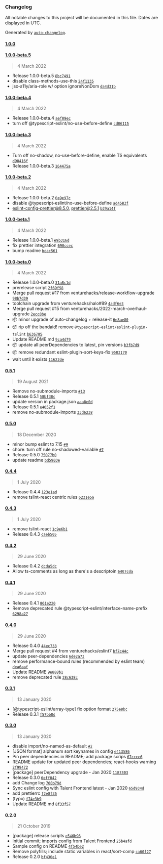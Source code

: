 ### Changelog

All notable changes to this project will be documented in this file. Dates are displayed in UTC.

Generated by [`auto-changelog`](https://github.com/CookPete/auto-changelog).

#### [1.0.0](https://github.com/venturehacks/eslint-config-angellist/compare/1.0.0-beta.5...1.0.0)

#### [1.0.0-beta.5](https://github.com/venturehacks/eslint-config-angellist/compare/1.0.0-beta.4...1.0.0-beta.5)

> 4 March 2022

- Release 1.0.0-beta.5 [`8bc7491`](https://github.com/venturehacks/eslint-config-angellist/commit/8bc7491665137ef3cc67b6f941e797172eaefee4)
- disable class-methods-use-this [`24f1135`](https://github.com/venturehacks/eslint-config-angellist/commit/24f1135f7444f9558b14c7fe8892739b8e4d1f0c)
- jsx-a11y/aria-role w/ option ignoreNonDom [`da4d31b`](https://github.com/venturehacks/eslint-config-angellist/commit/da4d31b2f95b760efec2a487c0c3c786b0eec6ca)

#### [1.0.0-beta.4](https://github.com/venturehacks/eslint-config-angellist/compare/1.0.0-beta.3...1.0.0-beta.4)

> 4 March 2022

- Release 1.0.0-beta.4 [`aef09ec`](https://github.com/venturehacks/eslint-config-angellist/commit/aef09ec6411da988ada6e39cabf4f543cd397f25)
- turn off @typescript-eslint/no-use-before-define [`cd06115`](https://github.com/venturehacks/eslint-config-angellist/commit/cd0611522751d87d916ed8ff0010787a61192953)

#### [1.0.0-beta.3](https://github.com/venturehacks/eslint-config-angellist/compare/1.0.0-beta.2...1.0.0-beta.3)

> 4 March 2022

- Turn off no-shadow, no-use-before-define, enable TS equivalents [`d98416f`](https://github.com/venturehacks/eslint-config-angellist/commit/d98416f95695035bfd2e10bdbb3a533e92f85c23)
- Release 1.0.0-beta.3 [`164475a`](https://github.com/venturehacks/eslint-config-angellist/commit/164475a68c820ba79eb290c4267ed8573fe71051)

#### [1.0.0-beta.2](https://github.com/venturehacks/eslint-config-angellist/compare/1.0.0-beta.1...1.0.0-beta.2)

> 4 March 2022

- Release 1.0.0-beta.2 [`0a9e97c`](https://github.com/venturehacks/eslint-config-angellist/commit/0a9e97c53bf29e3f4e1cea47e1b3080c57e385a6)
- disable @typescript-eslint/no-use-before-define [`ad4583f`](https://github.com/venturehacks/eslint-config-angellist/commit/ad4583fe009fa5e83120d0fb3652ad95effb2a78)
- eslint-config-prettier@8.5.0, prettier@2.5.1 [`b29a14f`](https://github.com/venturehacks/eslint-config-angellist/commit/b29a14fc59e4225277fa3f152d493ea8a662ff6e)

#### [1.0.0-beta.1](https://github.com/venturehacks/eslint-config-angellist/compare/1.0.0-beta.0...1.0.0-beta.1)

> 4 March 2022

- Release 1.0.0-beta.1 [`e9b316d`](https://github.com/venturehacks/eslint-config-angellist/commit/e9b316ddabee15b2aee60aa04b88789b2e0cc487)
- fix prettier integration [`690ccec`](https://github.com/venturehacks/eslint-config-angellist/commit/690ccec7b9da07e93f865846023ff1218875ee2c)
- bump readme [`bcac561`](https://github.com/venturehacks/eslint-config-angellist/commit/bcac5614a84291e50c37b34e0466c704c9fde084)

#### [1.0.0-beta.0](https://github.com/venturehacks/eslint-config-angellist/compare/0.5.1...1.0.0-beta.0)

> 4 March 2022

- Release 1.0.0-beta.0 [`31a8c1d`](https://github.com/venturehacks/eslint-config-angellist/commit/31a8c1d6fc2796909c6fa44357a5c53b5653c7b4)
- prerelease script [`2f69f98`](https://github.com/venturehacks/eslint-config-angellist/commit/2f69f989d1d2bf7f62ccec0899a0baa67eb30c06)
- Merge pull request #17 from venturehacks/release-workflow-upgrade [`98b7d39`](https://github.com/venturehacks/eslint-config-angellist/commit/98b7d393ae1bdd31cf2a2d2b2b5772f27cacefdb)
- toolchain upgrade from venturehacks/halo#89 [`4adf6e3`](https://github.com/venturehacks/eslint-config-angellist/commit/4adf6e362434403f28f520f2094b342a42b3b600)
- Merge pull request #15 from venturehacks/2022-march-overhaul-upgrade [`2ecc0be`](https://github.com/venturehacks/eslint-config-angellist/commit/2ecc0be89b303a12c55f4605e7461e98d690d5b1)
- :package: minor upgrade of auto-changelog + release-it [`6e8ae80`](https://github.com/venturehacks/eslint-config-angellist/commit/6e8ae8029e4247a92847c6fd89b9328b0eeecace)
- :package: rip off the bandaid! remove `@typescript-eslint/eslint-plugin-tslint` [`b636705`](https://github.com/venturehacks/eslint-config-angellist/commit/b636705afdfbb0b91a0fc1eea8e98202445c3478)
- Update README.md [`9ca4d79`](https://github.com/venturehacks/eslint-config-angellist/commit/9ca4d7983f6c762d6c3743d7af3e58520427b620)
- :package: update all peerDependencies to latest, pin versions [`b3fb7d9`](https://github.com/venturehacks/eslint-config-angellist/commit/b3fb7d932fd1a65e21a0694ac0925b3316216c62)
- :package: remove redundant eslint-plugin-sort-keys-fix [`9583170`](https://github.com/venturehacks/eslint-config-angellist/commit/95831706761adfe409acf6d9774cc9f41d73531e)
- wait until it exists [`11622de`](https://github.com/venturehacks/eslint-config-angellist/commit/11622de1752bc7afe7c4aeeccf022c685db95128)

#### [0.5.1](https://github.com/venturehacks/eslint-config-angellist/compare/0.5.0...0.5.1)

> 19 August 2021

- Remove no-submodule-imports [`#13`](https://github.com/venturehacks/eslint-config-angellist/pull/13)
- Release 0.5.1 [`58bf38c`](https://github.com/venturehacks/eslint-config-angellist/commit/58bf38c29bffe44e2616bf94f7f00f5efd82b008)
- update version in package.json [`aaa8e0d`](https://github.com/venturehacks/eslint-config-angellist/commit/aaa8e0d5208ebcde3ddc6bdc405311204d7210f1)
- Release 0.5.1 [`e4052f1`](https://github.com/venturehacks/eslint-config-angellist/commit/e4052f19a66dddb1a3d0e537660d17b94274cb4f)
- remove no-submodule-imports [`33d6238`](https://github.com/venturehacks/eslint-config-angellist/commit/33d6238061714a2e99f16f0de16d29933f97bfb1)

#### [0.5.0](https://github.com/venturehacks/eslint-config-angellist/compare/0.4.4...0.5.0)

> 18 December 2020

- minor bump eslint to 7.15 [`#9`](https://github.com/venturehacks/eslint-config-angellist/pull/9)
- chore: turn off rule no-shadowed-variable [`#7`](https://github.com/venturehacks/eslint-config-angellist/pull/7)
- Release 0.5.0 [`75077b0`](https://github.com/venturehacks/eslint-config-angellist/commit/75077b03e19412ec442e3a6b5e50ba4186a0a58c)
- update readme [`bd5903e`](https://github.com/venturehacks/eslint-config-angellist/commit/bd5903e082ab4c0e50ec3414b1db7953e88394d3)

#### [0.4.4](https://github.com/venturehacks/eslint-config-angellist/compare/0.4.3...0.4.4)

> 1 July 2020

- Release 0.4.4 [`123e1ad`](https://github.com/venturehacks/eslint-config-angellist/commit/123e1ad23f10d678a63911b32a4fe769b9b65130)
- remove tslint-react centric rules [`6231e5a`](https://github.com/venturehacks/eslint-config-angellist/commit/6231e5a93d89638258d9589de6fa79e397179c66)

#### [0.4.3](https://github.com/venturehacks/eslint-config-angellist/compare/0.4.2...0.4.3)

> 1 July 2020

- remove tslint-react [`1c9e6b1`](https://github.com/venturehacks/eslint-config-angellist/commit/1c9e6b16643da305121271dbf7ce5f90da8c83ba)
- Release 0.4.3 [`caeb505`](https://github.com/venturehacks/eslint-config-angellist/commit/caeb5053cae1a56e556a1a9af69a55a23e25cc24)

#### [0.4.2](https://github.com/venturehacks/eslint-config-angellist/compare/0.4.1...0.4.2)

> 29 June 2020

- Release 0.4.2 [`dcda5dc`](https://github.com/venturehacks/eslint-config-angellist/commit/dcda5dc8ba8d1d75c3fed10207f879eb4da03dd4)
- Allow ts-comments as long as there's a descriptoin [`6407cda`](https://github.com/venturehacks/eslint-config-angellist/commit/6407cda9b9f40aeddd7d97df724b1d962311486c)

#### [0.4.1](https://github.com/venturehacks/eslint-config-angellist/compare/0.4.0...0.4.1)

> 29 June 2020

- Release 0.4.1 [`861e220`](https://github.com/venturehacks/eslint-config-angellist/commit/861e220d6ef1e26990b1fb5671b82e109a9974ae)
- Remove deprecated rule @typescript-eslint/interface-name-prefix [`6298a27`](https://github.com/venturehacks/eslint-config-angellist/commit/6298a27b0fe8746f3386e51e50c6a95e4969917b)

#### [0.4.0](https://github.com/venturehacks/eslint-config-angellist/compare/0.3.1...0.4.0)

> 29 June 2020

- Release 0.4.0 [`44ec733`](https://github.com/venturehacks/eslint-config-angellist/commit/44ec7334bed6ec3fa5126cefe0a7e170378fc7b7)
- Merge pull request #4 from venturehacks/eslint7 [`bf7c44c`](https://github.com/venturehacks/eslint-config-angellist/commit/bf7c44c4463fc75daf50f68a10166a8fd1efd2ee)
- update peer-dependencies [`6de2a73`](https://github.com/venturehacks/eslint-config-angellist/commit/6de2a7328963731dd8144d40b237610fb71a8e51)
- remove performance-bound rules (recommended by eslint team) [`dea6aaf`](https://github.com/venturehacks/eslint-config-angellist/commit/dea6aaf6a9dd53fb098a69436552db15fac80a65)
- Update README [`9e888b1`](https://github.com/venturehacks/eslint-config-angellist/commit/9e888b16cc58341933edfb7b3a7aea07aa53120d)
- remove deprecated rule [`28c638c`](https://github.com/venturehacks/eslint-config-angellist/commit/28c638c11b9ae0ad088a8da37b30d096cdffceb5)

#### [0.3.1](https://github.com/venturehacks/eslint-config-angellist/compare/0.3.0...0.3.1)

> 13 January 2020

- [@typescript-eslint/array-type] fix option format [`275e8bc`](https://github.com/venturehacks/eslint-config-angellist/commit/275e8bc67bc3dfcca1952d653fe7393c7110a611)
- Release 0.3.1 [`f57bb8d`](https://github.com/venturehacks/eslint-config-angellist/commit/f57bb8d74848b9a9ecf572a4d4f8b4bb4eff6e77)

#### [0.3.0](https://github.com/venturehacks/eslint-config-angellist/compare/0.2.0...0.3.0)

> 13 January 2020

- disable import/no-named-as-default [`#2`](https://github.com/venturehacks/eslint-config-angellist/pull/2)
- [JSON format] alphanum sort keynames in config [`e413586`](https://github.com/venturehacks/eslint-config-angellist/commit/e4135863b9554c83d3e50582700a5dece705b745)
- Pin peer dependencies in README; add package scrips [`67cccc6`](https://github.com/venturehacks/eslint-config-angellist/commit/67cccc6b970e12c17e5f7d9b9c8e0e29a8810df3)
- README update for updated peer dependencies; react-hooks warning [`2f99472`](https://github.com/venturehacks/eslint-config-angellist/commit/2f99472ae65f788a70850273c2aa5413a0ea0827)
- [package] peerDependency upgrade - Jan 2020 [`1183303`](https://github.com/venturehacks/eslint-config-angellist/commit/1183303fcda2c5879c723915d39ec073bab4fa3b)
- Release 0.3.0 [`6eff042`](https://github.com/venturehacks/eslint-config-angellist/commit/6eff042eed539b1642f2ea6b28c649f5ee137184)
- add Change log [`700b79d`](https://github.com/venturehacks/eslint-config-angellist/commit/700b79d755ff56cba424cf27c65828a6f5c48679)
- Sync eslint config with Talent Frontend latest - Jan 2020 [`65d934d`](https://github.com/venturehacks/eslint-config-angellist/commit/65d934d9b9f195fc4c93f7d645113f7cf662d4ea)
- add prettierrc [`f2e8f35`](https://github.com/venturehacks/eslint-config-angellist/commit/f2e8f35b39215c47035e18ff258ea6d9136683bb)
- (typo) [`f74e3b9`](https://github.com/venturehacks/eslint-config-angellist/commit/f74e3b9292aebbfe8e1cf43d6ca6b48b8d324d4a)
- Update README.md [`8f33f57`](https://github.com/venturehacks/eslint-config-angellist/commit/8f33f5740873a75ee1138557f3b67be3c019cb48)

#### 0.2.0

> 21 October 2019

- [package] release scripts [`e546b96`](https://github.com/venturehacks/eslint-config-angellist/commit/e546b967066c3bdde3c11627f6cd2b1469f47165)
- Initial commit; imports config from Talent Frontend [`25b4afd`](https://github.com/venturehacks/eslint-config-angellist/commit/25b4afdbecfe03bf6355c3d7face608955e8afb3)
- Sample config on README [`4f54be2`](https://github.com/venturehacks/eslint-config-angellist/commit/4f54be28fe8d79aa65b709468f44428bc62857f7)
- Remove polyfills; include static variables in react/sort-comp [`ca60f27`](https://github.com/venturehacks/eslint-config-angellist/commit/ca60f271d6068fc3e494df2ed06b80a8ce014232)
- Release 0.2.0 [`bf430e1`](https://github.com/venturehacks/eslint-config-angellist/commit/bf430e12d15cd16366e400a3a44792f999d4eaae)
